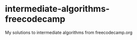 # intermediate-algorithms-freecodecamp
My solutions to intermediate algorithms from freecodecamp.org

